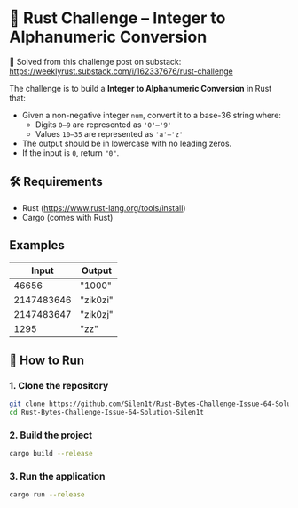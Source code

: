 # 🦀 Rust Challenge – Integer to Alphanumeric Conversion

📎 Solved from this challenge post on substack:
https://weeklyrust.substack.com/i/162337676/rust-challenge

The challenge is to build a **Integer to Alphanumeric Conversion** in Rust that:

- Given a non-negative integer `num`, convert it to a base-36 string where:
  - Digits `0–9` are represented as `'0'–'9'`
  - Values `10–35` are represented as `'a'–'z'`
- The output should be in lowercase with no leading zeros.
- If the input is `0`, return `"0"`.

## 🛠️ Requirements

- Rust (https://www.rust-lang.org/tools/install)
- Cargo (comes with Rust)

## Examples

| Input      | Output   |
| ---------- | -------- |
| 46656      | "1000"   |
| 2147483646 | "zik0zi" |
| 2147483647 | "zik0zj" |
| 1295       | "zz"     |

## 🚀 How to Run

### 1. Clone the repository

```bash
git clone https://github.com/Silen1t/Rust-Bytes-Challenge-Issue-64-Solution-Silen1t.git
cd Rust-Bytes-Challenge-Issue-64-Solution-Silen1t
```

### 2. Build the project

```bash
cargo build --release
```

### 3. Run the application

```bash
cargo run --release
```
